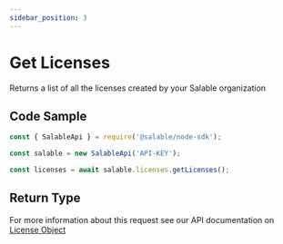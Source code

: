 ```yaml
---
sidebar_position: 3
---
```


# Get Licenses

Returns a list of all the licenses created by your Salable organization

## Code Sample

```typescript
const { SalableApi } = require('@salable/node-sdk');

const salable = new SalableApi('API-KEY');

const licenses = await salable.licenses.getLicenses();
```

## Return Type

For more information about this request see our API documentation on [License Object](https://docs.salable.app/api#tag/Licenses/operation/getLicenseByUuid)
